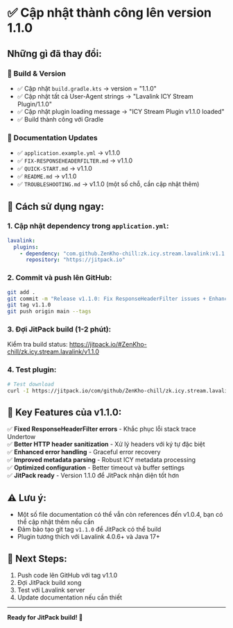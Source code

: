 # ✅ Cập nhật thành công lên version 1.1.0

## Những gì đã thay đổi:

### 🔧 Build & Version
- ✅ Cập nhật `build.gradle.kts` → version = "1.1.0"  
- ✅ Cập nhật tất cả User-Agent strings → "Lavalink ICY Stream Plugin/1.1.0"
- ✅ Cập nhật plugin loading message → "ICY Stream Plugin v1.1.0 loaded"
- ✅ Build thành công với Gradle

### 📝 Documentation Updates  
- ✅ `application.example.yml` → v1.1.0
- ✅ `FIX-RESPONSEHEADERFILTER.md` → v1.1.0  
- ✅ `QUICK-START.md` → v1.1.0
- ✅ `README.md` → v1.1.0  
- ✅ `TROUBLESHOOTING.md` → v1.1.0 (một số chỗ, cần cập nhật thêm)

## 🚀 Cách sử dụng ngay:

### 1. Cập nhật dependency trong `application.yml`:

```yaml
lavalink:
  plugins:
    - dependency: "com.github.ZenKho-chill:zk.icy.stream.lavalink:v1.1.0"
      repository: "https://jitpack.io"
```

### 2. Commit và push lên GitHub:

```bash
git add .
git commit -m "Release v1.1.0: Fix ResponseHeaderFilter issues + Enhanced error handling"
git tag v1.1.0
git push origin main --tags
```

### 3. Đợi JitPack build (1-2 phút):

Kiểm tra build status: https://jitpack.io/#ZenKho-chill/zk.icy.stream.lavalink/v1.1.0

### 4. Test plugin:

```bash
# Test download
curl -I https://jitpack.io/com/github/ZenKho-chill/zk.icy.stream.lavalink/v1.1.0/zk.icy.stream.lavalink-v1.1.0.jar
```

## 🎯 Key Features của v1.1.0:

✅ **Fixed ResponseHeaderFilter errors** - Khắc phục lỗi stack trace Undertow  
✅ **Better HTTP header sanitization** - Xử lý headers với ký tự đặc biệt  
✅ **Enhanced error handling** - Graceful error recovery  
✅ **Improved metadata parsing** - Robust ICY metadata processing  
✅ **Optimized configuration** - Better timeout và buffer settings  
✅ **JitPack ready** - Version 1.1.0 để JitPack nhận diện tốt hơn

## ⚠️ Lưu ý:

- Một số file documentation có thể vẫn còn references đến v1.0.4, bạn có thể cập nhật thêm nếu cần
- Đảm bảo tạo git tag `v1.1.0` để JitPack có thể build
- Plugin tương thích với Lavalink 4.0.6+ và Java 17+

## 🔄 Next Steps:

1. Push code lên GitHub với tag v1.1.0
2. Đợi JitPack build xong  
3. Test với Lavalink server
4. Update documentation nếu cần thiết

---

**Ready for JitPack build! 🚀**